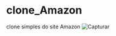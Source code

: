 # clone_Amazon
clone simples do site Amazon
![Capturar](https://github.com/ThalesHenriq/clone_Amazon/assets/125931825/651b817d-12b3-48a0-ad7d-3ef8ea3b391c)
